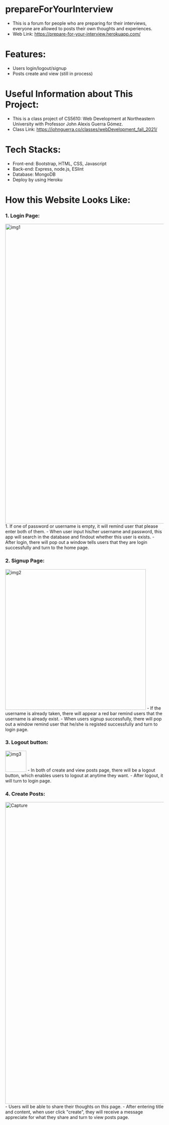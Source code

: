# prepareForYourInterview 
- This is a forum for people who are preparing for their interviews, everyone are allowed to posts their own thoughts and experiences.
- Web Link: https://prepare-for-your-interview.herokuapp.com/

# Features:
- Users login/logout/signup
- Posts create and view (still in process)

# Useful Information about This Project:
- This is a class project of CS5610: Web Development at Northeastern University with Professor John Alexis Guerra Gómez.
- Class Link: https://johnguerra.co/classes/webDevelopment_fall_2021/

# Tech Stacks:
- Front-end: Bootstrap, HTML, CSS, Javascript
- Back-end: Express, node.js, ESlint
- Database: MongoDB
- Deploy by using Heroku

# How this Website Looks Like:
### 1. Login Page:
<img width="952" alt="img1" src="https://user-images.githubusercontent.com/77944820/139608734-64ae2ebe-7dc6-4086-86f2-e4d0a8f7edf5.PNG">
1. If one of password or username is empty, it will remind user that please enter both of them.
-  When user input his/her username and password, this app will search in the database and findout whether this user is exists. 
-  After login, there will pop out a window tells users that they are login successfully and turn to the home page.

### 2. Signup Page:
<img width="447" alt="img2" src="https://user-images.githubusercontent.com/77944820/139608758-c56a679f-7da6-43d6-819f-950a792cedd2.PNG">
- If the username is already taken, there will appear a red bar remind users that the username is already exist.
- When users signup successfully, there will pop out a window remind user that he/she is registed successfully and turn to login page.

### 3. Logout button:
<img width="67" alt="img3" src="https://user-images.githubusercontent.com/77944820/139608766-efb643b0-bffa-4e5e-87ba-8133d0f3196f.PNG">
- In both of create and view posts page, there will be a logout button, which enables users to logout at anytime they want.
- After logout, it will turn to login page.

### 4. Create Posts:
<img width="959" alt="Capture" src="https://user-images.githubusercontent.com/77944820/139608776-d0215b9e-fefb-49d0-ace6-3634f22a7e7e.PNG">
- Users will be able to share their thoughts on this page. 
- After entering title and content, when user click "create", they will receive a message appreciate for what they share and turn to view posts page.
